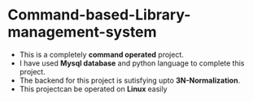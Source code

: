 # Command-based-Library-management-system
<ul>
  <li>This is a completely <b>command operated</b> project.</li>
  <li>I have used <b>Mysql database</b> and python language to complete this project.</li>
  <li>The backend for this project is sutisfying upto <b>3N-Normalization</b>.</li>
  <li>This projectcan be operated on <b>Linux </b> easily</li>
</ul>
